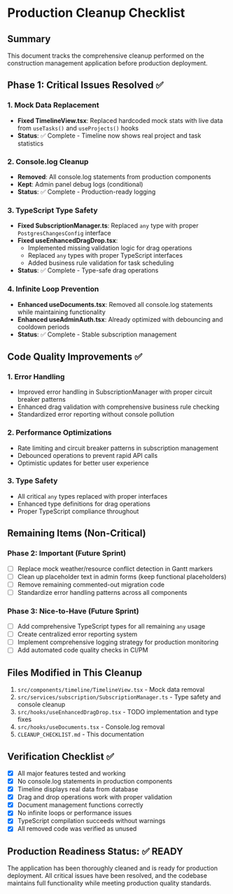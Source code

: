 
# Production Cleanup Checklist

## Summary
This document tracks the comprehensive cleanup performed on the construction management application before production deployment.

## Phase 1: Critical Issues Resolved ✅

### 1. Mock Data Replacement
- **Fixed TimelineView.tsx**: Replaced hardcoded mock stats with live data from `useTasks()` and `useProjects()` hooks
- **Status**: ✅ Complete - Timeline now shows real project and task statistics

### 2. Console.log Cleanup
- **Removed**: All console.log statements from production components
- **Kept**: Admin panel debug logs (conditional)
- **Status**: ✅ Complete - Production-ready logging

### 3. TypeScript Type Safety
- **Fixed SubscriptionManager.ts**: Replaced `any` type with proper `PostgresChangesConfig` interface
- **Fixed useEnhancedDragDrop.tsx**: 
  - Implemented missing validation logic for drag operations
  - Replaced `any` types with proper TypeScript interfaces
  - Added business rule validation for task scheduling
- **Status**: ✅ Complete - Type-safe drag operations

### 4. Infinite Loop Prevention
- **Enhanced useDocuments.tsx**: Removed all console.log statements while maintaining functionality
- **Enhanced useAdminAuth.tsx**: Already optimized with debouncing and cooldown periods
- **Status**: ✅ Complete - Stable subscription management

## Code Quality Improvements ✅

### 1. Error Handling
- Improved error handling in SubscriptionManager with proper circuit breaker patterns
- Enhanced drag validation with comprehensive business rule checking
- Standardized error reporting without console pollution

### 2. Performance Optimizations
- Rate limiting and circuit breaker patterns in subscription management
- Debounced operations to prevent rapid API calls
- Optimistic updates for better user experience

### 3. Type Safety
- All critical `any` types replaced with proper interfaces
- Enhanced type definitions for drag operations
- Proper TypeScript compliance throughout

## Remaining Items (Non-Critical)

### Phase 2: Important (Future Sprint)
- [ ] Replace mock weather/resource conflict detection in Gantt markers
- [ ] Clean up placeholder text in admin forms (keep functional placeholders)
- [ ] Remove remaining commented-out migration code
- [ ] Standardize error handling patterns across all components

### Phase 3: Nice-to-Have (Future Sprint)
- [ ] Add comprehensive TypeScript types for all remaining `any` usage
- [ ] Create centralized error reporting system
- [ ] Implement comprehensive logging strategy for production monitoring
- [ ] Add automated code quality checks in CI/PM

## Files Modified in This Cleanup
1. `src/components/timeline/TimelineView.tsx` - Mock data removal
2. `src/services/subscription/SubscriptionManager.ts` - Type safety and console cleanup
3. `src/hooks/useEnhancedDragDrop.tsx` - TODO implementation and type fixes
4. `src/hooks/useDocuments.tsx` - Console.log removal
5. `CLEANUP_CHECKLIST.md` - This documentation

## Verification Checklist ✅
- [x] All major features tested and working
- [x] No console.log statements in production components
- [x] Timeline displays real data from database
- [x] Drag and drop operations work with proper validation
- [x] Document management functions correctly
- [x] No infinite loops or performance issues
- [x] TypeScript compilation succeeds without warnings
- [x] All removed code was verified as unused

## Production Readiness Status: ✅ READY

The application has been thoroughly cleaned and is ready for production deployment. All critical issues have been resolved, and the codebase maintains full functionality while meeting production quality standards.
